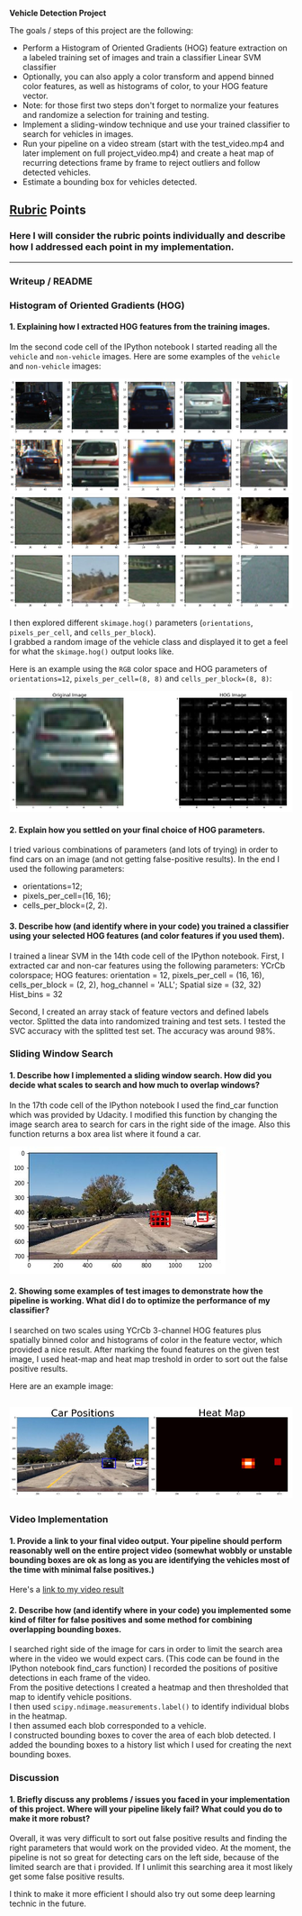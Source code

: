 **Vehicle Detection Project**

The goals / steps of this project are the following:

* Perform a Histogram of Oriented Gradients (HOG) feature extraction on a labeled training set of images and train a classifier Linear SVM classifier
* Optionally, you can also apply a color transform and append binned color features, as well as histograms of color, to your HOG feature vector. 
* Note: for those first two steps don't forget to normalize your features and randomize a selection for training and testing.
* Implement a sliding-window technique and use your trained classifier to search for vehicles in images.
* Run your pipeline on a video stream (start with the test_video.mp4 and later implement on full project_video.mp4) and create a heat map of recurring detections frame by frame to reject outliers and follow detected vehicles.
* Estimate a bounding box for vehicles detected.

[//]: # (Image References)
[image1]: ./output_images/Vehicles.JPG
[image2]: ./output_images/Non-vehicles.JPG
[image3]: ./output_images/HOG_image.JPG
[image4]: ./output_images/boxes.JPG
[image5]: ./output_images/Heatmap.JPG
[video1]: ./project_video.mp4

## [Rubric](https://review.udacity.com/#!/rubrics/513/view) Points
### Here I will consider the rubric points individually and describe how I addressed each point in my implementation.  

---
### Writeup / README

### Histogram of Oriented Gradients (HOG)

#### 1. Explaining how I extracted HOG features from the training images.
 

Im the second code cell of the IPython notebook I started reading all the `vehicle` and `non-vehicle` images. 
Here are some examples of the `vehicle` and `non-vehicle` images:

![Vehicles][image1]
![Non-vehicles][image2]

I then explored different `skimage.hog()` parameters (`orientations`, `pixels_per_cell`, and `cells_per_block`).  
I grabbed a random image of the vehicle class and displayed it to get a feel for what the `skimage.hog()` output looks like.

Here is an example using the `RGB` color space and HOG parameters of `orientations=12`, `pixels_per_cell=(8, 8)` and `cells_per_block=(8, 8)`:


![HOG_image][image3]



#### 2. Explain how you settled on your final choice of HOG parameters.

I tried various combinations of parameters (and lots of trying) in order to find cars on an image (and not getting false-positive results). 
In the end I used the following parameters: 
* orientations=12;
* pixels_per_cell=(16, 16);
* cells_per_block=(2, 2).


#### 3. Describe how (and identify where in your code) you trained a classifier using your selected HOG features (and color features if you used them).

I trained a linear SVM in the 14th code cell of the IPython notebook. 
First, I extracted car and non-car features using the following parameters: 
	YCrCb colorspace; 
	HOG features: orientation = 12, pixels_per_cell = (16, 16), cells_per_block = (2, 2), hog_channel = 'ALL';
	Spatial size = (32, 32)
	Hist_bins = 32

Second, I created an array stack of feature vectors and defined labels vector. Splitted the data into randomized training and test sets.
I tested the SVC accuracy with the splitted test set. The accuracy was around 98%.


### Sliding Window Search

#### 1. Describe how I implemented a sliding window search.  How did you decide what scales to search and how much to overlap windows?

In the 17th code cell of the IPython notebook I used the find_car function which was provided by Udacity. 
I modified this function by changing the image search area to search for cars in the right side of the image. Also this function returns a box area list where it found a car.



![Boxes][image4]

#### 2. Showing some examples of test images to demonstrate how the pipeline is working.  What did I do to optimize the performance of my classifier?

I searched on two scales using YCrCb 3-channel HOG features plus spatially binned color and histograms of color in the feature vector, which provided a nice result.
After marking the found features on the given test image, I used heat-map and heat map treshold in order to sort out the false positive results.

Here are an example image:

![Heatmap][image5]
---

### Video Implementation

#### 1. Provide a link to your final video output.  Your pipeline should perform reasonably well on the entire project video (somewhat wobbly or unstable bounding boxes are ok as long as you are identifying the vehicles most of the time with minimal false positives.)
Here's a [link to my video result](./project_output.mp4)


#### 2. Describe how (and identify where in your code) you implemented some kind of filter for false positives and some method for combining overlapping bounding boxes.

I searched right side of the image for cars in order to limit the search area where in the video we would expect cars. (This code can be found in the IPython notebook find_cars function)
I recorded the positions of positive detections in each frame of the video.  
From the positive detections I created a heatmap and then thresholded that map to identify vehicle positions.  
I then used `scipy.ndimage.measurements.label()` to identify individual blobs in the heatmap.  
I then assumed each blob corresponded to a vehicle.  
I constructed bounding boxes to cover the area of each blob detected.
I added the bounding boxes to a history list which I used for creating the next bounding boxes.



### Discussion

#### 1. Briefly discuss any problems / issues you faced in your implementation of this project.  Where will your pipeline likely fail?  What could you do to make it more robust?

Overall, it was very difficult to sort out false positive results and finding the right parameters that would work on the provided video.
At the moment, the pipeline is not so great for detecting cars on the left side, because of the limited search are that i provided. 
If I unlimit this searching area it most likely get some false positive results.

I think to make it more efficient I should also try out some deep learning technic in the future.


